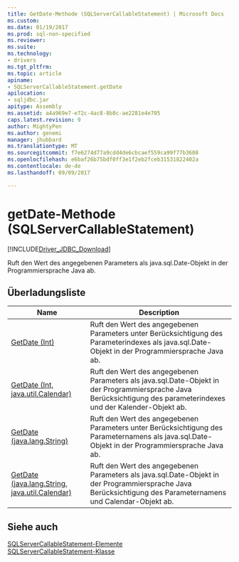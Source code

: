 ```yaml
---
title: GetDate-Methode (SQLServerCallableStatement) | Microsoft Docs
ms.custom: 
ms.date: 01/19/2017
ms.prod: sql-non-specified
ms.reviewer: 
ms.suite: 
ms.technology:
- drivers
ms.tgt_pltfrm: 
ms.topic: article
apiname:
- SQLServerCallableStatement.getDate
apilocation:
- sqljdbc.jar
apitype: Assembly
ms.assetid: a4a969e7-e72c-4ac8-8b8c-ae2281e4e705
caps.latest.revision: 9
author: MightyPen
ms.author: genemi
manager: jhubbard
ms.translationtype: MT
ms.sourcegitcommit: f7e6274d77a9cdd4de6cbcaef559ca99f77b3608
ms.openlocfilehash: e6baf26b75bdf0ff3e1f2eb2fceb31531822402a
ms.contentlocale: de-de
ms.lasthandoff: 09/09/2017

---
```

# <a name="getdate-method-sqlservercallablestatement"></a>getDate-Methode (SQLServerCallableStatement)
[!INCLUDE[Driver_JDBC_Download](../../../includes/driver_jdbc_download.md)]

  Ruft den Wert des angegebenen Parameters als java.sql.Date-Objekt in der Programmiersprache Java ab.  
  
## <a name="overload-list"></a>Überladungsliste  
  
|Name|Description|  
|----------|-----------------|  
|[GetDate (Int)](../../../connect/jdbc/reference/getdate-method-int.md)|Ruft den Wert des angegebenen Parameters unter Berücksichtigung des Parameterindexes als java.sql.Date-Objekt in der Programmiersprache Java ab.|  
|[GetDate (Int, java.util.Calendar)](../../../connect/jdbc/reference/getdate-method-int-java-util-calendar.md)|Ruft den Wert des angegebenen Parameters als java.sql.Date-Objekt in der Programmiersprache Java Berücksichtigung des parameterindexes und der Kalender-Objekt ab.|  
|[GetDate (java.lang.String)](../../../connect/jdbc/reference/getdate-method-java-lang-string.md)|Ruft den Wert des angegebenen Parameters unter Berücksichtigung des Parameternamens als java.sql.Date-Objekt in der Programmiersprache Java ab.|  
|[GetDate (java.lang.String, java.util.Calendar)](../../../connect/jdbc/reference/getdate-method-java-lang-string-java-util-calendar.md)|Ruft den Wert des angegebenen Parameters als java.sql.Date-Objekt in der Programmiersprache Java Berücksichtigung des Parameternamens und Calendar-Objekt ab.|  
  
## <a name="see-also"></a>Siehe auch  
 [SQLServerCallableStatement-Elemente](../../../connect/jdbc/reference/sqlservercallablestatement-members.md)   
 [SQLServerCallableStatement-Klasse](../../../connect/jdbc/reference/sqlservercallablestatement-class.md)  
  
  

